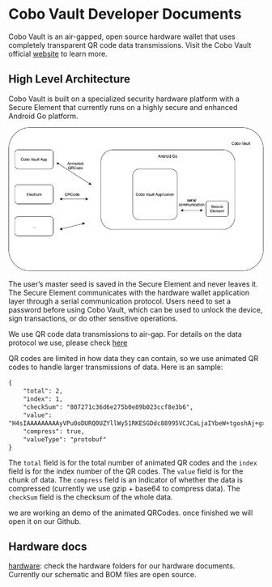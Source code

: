 # Cobo Vault Developer Documents

Cobo Vault is an air-gapped, open source hardware wallet that uses completely transparent QR code data transmissions. Visit the Cobo Vault official [website](https://cobo.com/hardware-wallet/cobo-vault) to learn more.

## High Level Architecture
Cobo Vault is built on a specialized security hardware platform with a Secure Element that currently runs on a highly secure and enhanced Android Go platform.

![Cobo Vault Hight Level Architecture](./vault.jpg)

The user’s master seed is saved in the Secure Element and never leaves it. The Secure Element communicates with the hardware wallet application layer through a serial communication protocol. Users need to set a password before using Cobo Vault, which can be used to unlock the device, sign transactions, or do other sensitive operations.

We use QR code data transmissions to air-gap. For details on the data protocol we use, please check [here](https://github.com/CoboVault/crypto-coin-message-protocol)

QR codes are limited in how data they can contain, so we use animated QR codes to handle larger transmissions of data. Here is an sample:

```
{
    "total": 2,
    "index": 1,
    "checkSum": "807271c36d6e275b0e89b023ccf8e3b6",
    "value": "H4sIAAAAAAAAAyVPu0oDURQ0UZYllWy51RKESGDdc88995VCJCaLjaIYbeW+tgoshAj+gxZ+gP6Dlb9h5f94F4eBmWaGmXxclJe966tH+7zdV3e7yz7E6nbX73vfb8uPcT4uLkghC+gUi2iRGx6EDjqQ4x2TTnsK1kt0gBC0AgHEQURhrTLo0QkTp7+jyeF6c1WcOB+pSx21IIM1yWhqG5mpSShuu4jSMCyPrxuiWSNh1gxssPr6/vl8PTstFm+jyRxe1sSApQQJF4WUWrfE2xZWJtISl1yvrW6VRl1kDAaUk38dMM0YlxpgfgDZ4jzPiqOH+9WmzNO8p8FNU3/6w1Rn0kuMUSC3iCATjSFhlGc8aM6iV9X7zR9wPHYkQAEAAA==",
    "compress": true,
    "valueType": "protobuf"
}
```

The `total` field is for the total number of animated QR codes and the `index` field is for the index number of the QR codes. The `value` field is for the chunk of data. The `compress` field is an indicator of whether the data is compressed (currently we use gzip + base64 to compress data). The `checkSum` field is the checksum of the whole data.

we are working an demo of the animated QRCodes. once finished we will open it on our Github.


## Hardware docs
[hardware](https://github.com/CoboVault/cobo-vault-docs/tree/master/hardware): check the hardware folders for our hardware documents. Currently our schematic and BOM files are open source.

<!-- ## Application docs
[applications](): check our applications folders to see our applications documents

## Don't Trust, Verify!
`Don't Trust Verify`. Check our documentation to learn about how you can verify our firmware. -->
